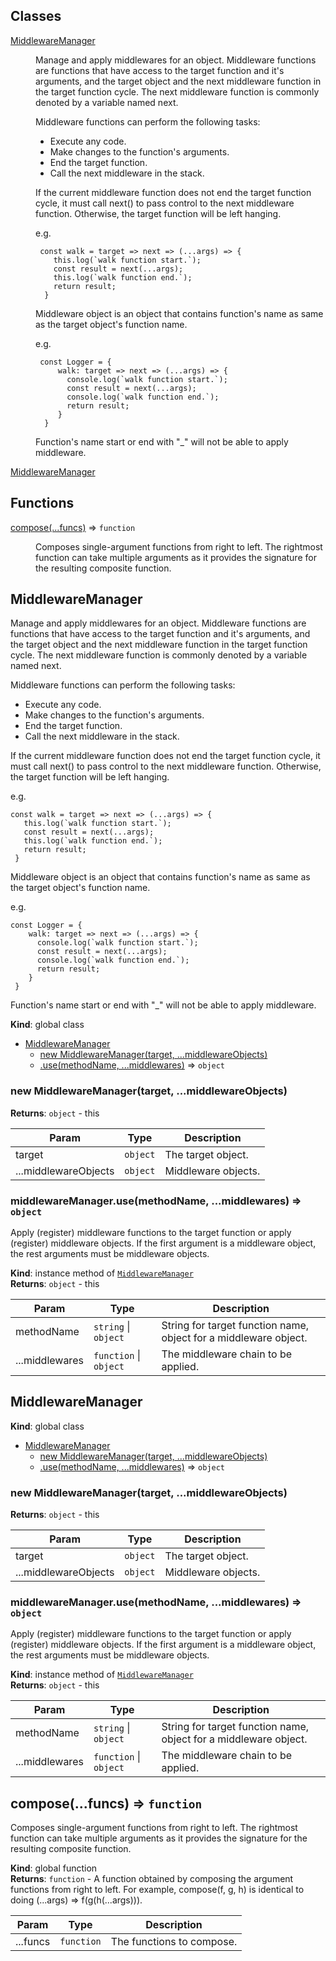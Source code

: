 ## Classes

<dl>
<dt><a href="#MiddlewareManager">MiddlewareManager</a></dt>
<dd><p>Manage and apply middlewares for an object.
Middleware functions are functions that have access to the target function and it&#39;s arguments,
and the target object and the next middleware function in the target function cycle.
The next middleware function is commonly denoted by a variable named next.</p>
<p>Middleware functions can perform the following tasks:</p>
<ul>
<li>Execute any code.</li>
<li>Make changes to the function&#39;s arguments.</li>
<li>End the target function.</li>
<li>Call the next middleware in the stack.</li>
</ul>
<p>If the current middleware function does not end the target function cycle,
it must call next() to pass control to the next middleware function. Otherwise,
the target function will be left hanging.</p>
<p>e.g.</p>
<pre><code> const walk = target =&gt; next =&gt; (...args) =&gt; {
    this.log(`walk function start.`);
    const result = next(...args);
    this.log(`walk function end.`);
    return result;
  }
</code></pre><p>Middleware object is an object that contains function&#39;s name as same as the target object&#39;s function name.</p>
<p>e.g.</p>
<pre><code> const Logger = {
     walk: target =&gt; next =&gt; (...args) =&gt; {
       console.log(`walk function start.`);
       const result = next(...args);
       console.log(`walk function end.`);
       return result;
     }
  }
</code></pre><p>Function&#39;s name start or end with &quot;_&quot; will not be able to apply middleware.</p>
</dd>
<dt><a href="#MiddlewareManager">MiddlewareManager</a></dt>
<dd></dd>
</dl>

## Functions

<dl>
<dt><a href="#compose">compose(...funcs)</a> ⇒ <code>function</code></dt>
<dd><p>Composes single-argument functions from right to left. The rightmost
function can take multiple arguments as it provides the signature for
the resulting composite function.</p>
</dd>
</dl>

<a name="MiddlewareManager"></a>

## MiddlewareManager
Manage and apply middlewares for an object.
Middleware functions are functions that have access to the target function and it's arguments,
and the target object and the next middleware function in the target function cycle.
The next middleware function is commonly denoted by a variable named next.

Middleware functions can perform the following tasks:
 - Execute any code.
 - Make changes to the function's arguments.
 - End the target function.
 - Call the next middleware in the stack.

If the current middleware function does not end the target function cycle,
it must call next() to pass control to the next middleware function. Otherwise,
the target function will be left hanging.

e.g.
 ```
 const walk = target => next => (...args) => {
    this.log(`walk function start.`);
    const result = next(...args);
    this.log(`walk function end.`);
    return result;
  }
 ```

Middleware object is an object that contains function's name as same as the target object's function name.

e.g.
 ```
 const Logger = {
     walk: target => next => (...args) => {
       console.log(`walk function start.`);
       const result = next(...args);
       console.log(`walk function end.`);
       return result;
     }
  }
 ```

Function's name start or end with "_" will not be able to apply middleware.

**Kind**: global class  

* [MiddlewareManager](#MiddlewareManager)
    * [new MiddlewareManager(target, ...middlewareObjects)](#new_MiddlewareManager_new)
    * [.use(methodName, ...middlewares)](#MiddlewareManager+use) ⇒ <code>object</code>

<a name="new_MiddlewareManager_new"></a>

### new MiddlewareManager(target, ...middlewareObjects)
**Returns**: <code>object</code> - this  

| Param | Type | Description |
| --- | --- | --- |
| target | <code>object</code> | The target object. |
| ...middlewareObjects | <code>object</code> | Middleware objects. |

<a name="MiddlewareManager+use"></a>

### middlewareManager.use(methodName, ...middlewares) ⇒ <code>object</code>
Apply (register) middleware functions to the target function or apply (register) middleware objects.
If the first argument is a middleware object, the rest arguments must be middleware objects.

**Kind**: instance method of <code>[MiddlewareManager](#MiddlewareManager)</code>  
**Returns**: <code>object</code> - this  

| Param | Type | Description |
| --- | --- | --- |
| methodName | <code>string</code> &#124; <code>object</code> | String for target function name, object for a middleware object. |
| ...middlewares | <code>function</code> &#124; <code>object</code> | The middleware chain to be applied. |

<a name="MiddlewareManager"></a>

## MiddlewareManager
**Kind**: global class  

* [MiddlewareManager](#MiddlewareManager)
    * [new MiddlewareManager(target, ...middlewareObjects)](#new_MiddlewareManager_new)
    * [.use(methodName, ...middlewares)](#MiddlewareManager+use) ⇒ <code>object</code>

<a name="new_MiddlewareManager_new"></a>

### new MiddlewareManager(target, ...middlewareObjects)
**Returns**: <code>object</code> - this  

| Param | Type | Description |
| --- | --- | --- |
| target | <code>object</code> | The target object. |
| ...middlewareObjects | <code>object</code> | Middleware objects. |

<a name="MiddlewareManager+use"></a>

### middlewareManager.use(methodName, ...middlewares) ⇒ <code>object</code>
Apply (register) middleware functions to the target function or apply (register) middleware objects.
If the first argument is a middleware object, the rest arguments must be middleware objects.

**Kind**: instance method of <code>[MiddlewareManager](#MiddlewareManager)</code>  
**Returns**: <code>object</code> - this  

| Param | Type | Description |
| --- | --- | --- |
| methodName | <code>string</code> &#124; <code>object</code> | String for target function name, object for a middleware object. |
| ...middlewares | <code>function</code> &#124; <code>object</code> | The middleware chain to be applied. |

<a name="compose"></a>

## compose(...funcs) ⇒ <code>function</code>
Composes single-argument functions from right to left. The rightmost
function can take multiple arguments as it provides the signature for
the resulting composite function.

**Kind**: global function  
**Returns**: <code>function</code> - A function obtained by composing the argument functions
from right to left. For example, compose(f, g, h) is identical to doing
(...args) => f(g(h(...args))).  

| Param | Type | Description |
| --- | --- | --- |
| ...funcs | <code>function</code> | The functions to compose. |

